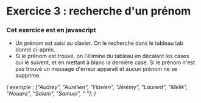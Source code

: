 # **Exercice 3 : recherche d'un prénom**

### Cet exercice est en javascript


* Un prénom est saisi au clavier. On le recherche dans le tableau tab donné ci-après.
* Si le prénom est trouvé, on l'élimine du tableau en décalant les cases qui le suivent, et en mettant à blanc la dernière case. Si le prénom n'est pas trouvé un message d'erreur apparait et aucun prénom ne se supprime.

*( exemple : ["Audrey", "Aurélien", "Flavien", "Jérémy", "Laurent", "Melik", "Nouara", "Salem", "Samuel", " "]; )*